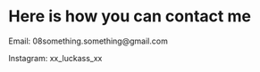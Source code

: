 
<H1>Here is how you can contact me</H1>

<p>
  Email: 08something.something@gmail.com
</p>
<p>
  Instagram: xx_luckass_xx
</p>
